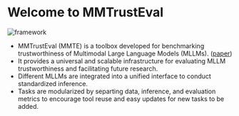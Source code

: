 # Welcome to MMTrustEval
![framework](framework.png)

* MMTrustEval (MMTE) is a toolbox developed for benchmarking trustworthiness of Multimodal Large Language Models (MLLMs). ([paper](https://arxiv.org/pdf/2406.07057))
* It provides a universal and scalable infrastructure for evaluating MLLM trustworthiness and facilitating future research.
* Different MLLMs are integrated into a unified interface to conduct standardized inference.
* Tasks are modularized by separting data, inference, and evaluation metrics to encourage tool reuse and easy updates for new tasks to be added.